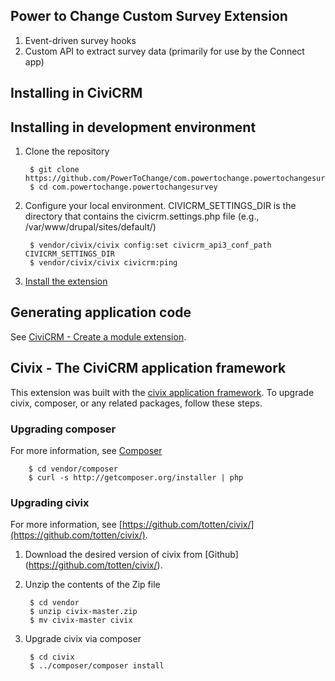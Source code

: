 ## Power to Change Custom Survey Extension

1. Event-driven survey hooks
2. Custom API to extract survey data (primarily for use by the Connect app)

## Installing in CiviCRM

## Installing in development environment

1. Clone the repository

        $ git clone https://github.com/PowerToChange/com.powertochange.powertochangesurvey.git
        $ cd com.powertochange.powertochangesurvey

2. Configure your local environment. CIVICRM_SETTINGS_DIR is the directory that contains the civicrm.settings.php file (e.g., /var/www/drupal/sites/default/)
  
        $ vendor/civix/civix config:set civicrm_api3_conf_path CIVICRM_SETTINGS_DIR
        $ vendor/civix/civix civicrm:ping

3. [Install the extension](http://wiki.civicrm.org/confluence/display/CRMDOC43/Extensions)

## Generating application code

See [CiviCRM - Create a module extension](http://wiki.civicrm.org/confluence/display/CRMDOC43/Create+a+Module+Extension).

## Civix - The CiviCRM application framework

This extension was built with the [civix application framework](https://github.com/totten/civix/). To upgrade civix, composer, or any related packages, follow these steps.

### Upgrading composer

For more information, see [Composer](http://getcomposer.org/)

        $ cd vendor/composer
        $ curl -s http://getcomposer.org/installer | php

### Upgrading civix

For more information, see [https://github.com/totten/civix/](https://github.com/totten/civix/).

1. Download the desired version of civix from [Github] (https://github.com/totten/civix/).
2. Unzip the contents of the Zip file

        $ cd vendor
        $ unzip civix-master.zip
        $ mv civix-master civix
        
3. Upgrade civix via composer

        $ cd civix
        $ ../composer/composer install

